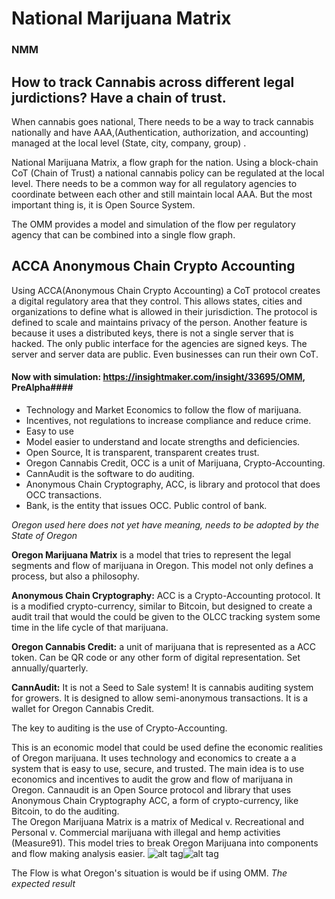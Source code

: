 # National Marijuana Matrix

### NMM

## How to track Cannabis across different legal jurdictions? Have a chain of trust. 

When cannabis goes national, There needs to be a way to track cannabis nationally and have AAA,(Authentication, authorization, and accounting) managed at the local level (State, city, company, group) .

National Marijuana Matrix, a flow graph for the nation.  Using a block-chain CoT (Chain of Trust) a national cannabis policy can be regulated at the local level.  There needs to be a common way for all regulatory agencies to coordinate between each other and still maintain local AAA.  But the most important thing is, it is Open Source System.  

The OMM provides a model and simulation of the flow per regulatory agency that can be combined into a single flow graph. 

## ACCA Anonymous Chain Crypto Accounting
Using ACCA(Anonymous Chain Crypto Accounting) a CoT protocol creates a digital regulatory area that they control.  This allows states, cities and organizations to define what is allowed in their jurisdiction.  The protocol is defined to scale and maintains privacy of the person.  Another feature is because it uses a distributed keys, there is not a single server that is hacked.  The only public interface for the agencies are signed keys. The server and server data are public.  Even businesses can run their own CoT. 



#### Now with simulation: https://insightmaker.com/insight/33695/OMM, PreAlpha####

* Technology and Market Economics to follow the flow of marijuana.
* Incentives, not regulations to increase compliance and reduce crime.
* Easy to use
* Model easier to understand and locate strengths and deficiencies.
* Open Source, It is transparent, transparent creates trust.
* Oregon Cannabis Credit, OCC is a unit of Marijuana, Crypto-Accounting.
* CannAudit is the software to do auditing.
* Anonymous Chain Cryptography, ACC, is library and protocol that does OCC transactions.
* Bank, is the entity that issues OCC. Public control of bank.

*Oregon used here does not yet have meaning, needs to be adopted by the State of Oregon*

**Oregon Marijuana Matrix** is a model that tries to represent the legal segments and flow of marijuana in Oregon. This model not only defines a process, but also a philosophy.

**Anonymous Chain Cryptography:** ACC is a Crypto-Accounting protocol. It is a modified crypto-currency, similar to Bitcoin, but designed to create a audit trail that would the could be given to the OLCC tracking system some time in the life cycle of that marijuana. 

**Oregon Cannabis Credit:** a unit of marijuana that is represented as a ACC token. Can be QR code or any other form of digital representation. Set annually/quarterly. 

**CannAudit:** It is not a Seed to Sale system!  It is cannabis auditing system for growers. It is designed to allow semi-anonymous transactions. It is a wallet for Oregon Cannabis Credit.  

The key to auditing is the use of Crypto-Accounting. 

This is an economic model that could be used define the economic realities of Oregon marijuana. It uses technology and economics to create a a system that is easy to use, secure, and trusted. The main idea is to use economics and incentives to audit the grow and flow of marijuana in Oregon. Cannaudit is an Open Source protocol and library that uses Anonymous Chain Cryptography ACC, a form of crypto-currency, like Bitcoin, to do the auditing.   
The Oregon Marijuana Matrix is a matrix of Medical v. Recreational and Personal v. Commercial marijuana with illegal and hemp activities (Measure91).  This model tries to break Oregon Marijuana into components and flow making analysis easier.
![alt tag](OMM2D.png?raw=true "OMM2D")![alt tag](OMMFlow.png?raw=true "OMMFlow")

The Flow is what Oregon's situation is would be if using OMM. *The expected result*  


